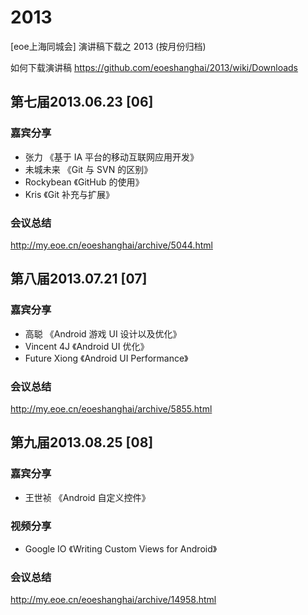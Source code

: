 2013
====

[eoe上海同城会] 演讲稿下载之 2013 (按月份归档)   

如何下载演讲稿 <https://github.com/eoeshanghai/2013/wiki/Downloads>    

## 第七届2013.06.23 [06]

### 嘉宾分享

- 张力 《基于 IA 平台的移动互联网应用开发》  
- 未城未来 《Git 与 SVN 的区别》
- Rockybean 《GitHub 的使用》
- Kris 《Git 补充与扩展》

### 会议总结

<http://my.eoe.cn/eoeshanghai/archive/5044.html>

## 第八届2013.07.21 [07]

### 嘉宾分享

- 高聪 《Android 游戏 UI 设计以及优化》  
- Vincent 4J 《Android UI 优化》
- Future Xiong 《Android UI Performance》

### 会议总结

<http://my.eoe.cn/eoeshanghai/archive/5855.html>

## 第九届2013.08.25 [08]

### 嘉宾分享

- 王世祯 《Android 自定义控件》

### 视频分享

- Google IO 《Writing Custom Views for Android》

### 会议总结

<http://my.eoe.cn/eoeshanghai/archive/14958.html>
